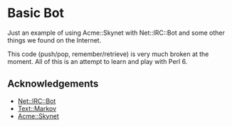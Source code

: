 # Basic Bot

Just an example of using Acme::Skynet with Net::IRC::Bot and some other things we found on the Internet.

This code (push/pop, remember/retrieve) is very much broken at the moment.  All of this is an attempt to learn and play with Perl 6.

## Acknowledgements

* [Net::IRC::Bot](https://github.com/TiMBuS/Net--IRC)
* [Text::Markov](https://github.com/bbkr/text_markov)
* [Acme::Skynet](https://github.com/kmwallio/Acme-Skynet)
